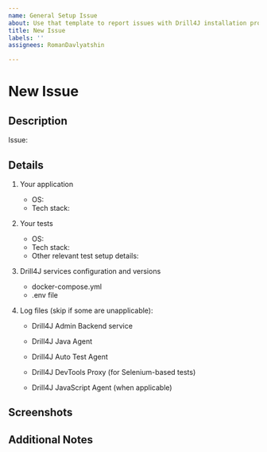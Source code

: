 ```yaml
---
name: General Setup Issue
about: Use that template to report issues with Drill4J installation process
title: New Issue
labels: ''
assignees: RomanDavlyatshin

---
```


# New Issue

<!--
Please follow the template.
Issues not adhering to that won't be addressed.
-->

## Description

Issue:

<!-- A brief description summarizing your issue in 2-3 sentences -->

## Details

1. Your application

   - OS: <!-- e.g. Windows 10, MacOs, Alpine, etc -->
   - Tech stack: <!-- e.g. Java + Spring Boot, or backend with Java + frontend with Typescript & React -->

2. Your tests

   - OS: <!-- e.g. Windows 10, MacOs, Alpine, etc -->
   - Tech stack: <!-- e.g. Java + TestNG, Java + TestNG + Selenium, NodeJS + Jest, Postman -->
   - Other relevant test setup details: <!-- e.g. Selenium & browser version for automated UI tests -->

3. Drill4J services configuration and versions
    <!--
      docker-compose.yml and .env files used to launch Drill4J services
      if you are not using Docker and manage Drill4J services manually provide the appropriate component list with versions
    -->

   - docker-compose.yml
   - .env file

4. Log files (skip if some are unapplicable):
    <!--
      IMPORTANT:
      when writing logs to file make sure to output stderr as well
    -->

   - Drill4J Admin Backend service
      <!--
        Use "docker ps" and "docker logs" commands to get container log
        IMPORTANT: to set the highest log level pass - LOG_LEVEL=trace to "environment" section.
        example: https://github.com/Drill4J/example-configs/blob/main/0.8.0/prerelease/api-tests/docker-compose-admin.yml#L18
      -->

   - Drill4J Java Agent
      <!--
        Drill4J Java Agent writes logs in the same process as your application.
        IMPORTANT: to set the highest log level pass ,logLevel=TRACE at the end of -agentpath string
        example: https://github.com/Drill4J/example-configs/blob/1d079dbd973bb139500d8b4cb8eebe115f63f9e7/0.8.0/prerelease/api-tests/docker-compose-your-app.yml#L11
      -->

   - Drill4J Auto Test Agent
      <!--
        Drill4J Autotest Agent writes logs to the file specified in Drill4J Agent Runner configuration.
        Make sure to set logLevel to TRACE.
        Example:
        - Gradle: https://github.com/Drill4J/example-configs/blob/1d079dbd973bb139500d8b4cb8eebe115f63f9e7/0.8.0/prerelease/api-tests/example--build.gradle#L27
        - Maven: https://github.com/Drill4J/example-configs/blob/1d079dbd973bb139500d8b4cb8eebe115f63f9e7/0.8.0/prerelease/api-tests/example--pom.xml#L23
      -->

   - Drill4J DevTools Proxy (for Selenium-based tests)
     <!-- attach docker container logs -->

   - Drill4J JavaScript Agent (when applicable)
     <!-- attach docker container logs -->

## Screenshots

<!-- If applicable, add screenshots to help explain your problem. -->

## Additional Notes

<!-- Anything you find relevant to the issue -->

